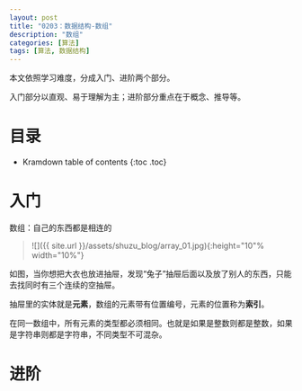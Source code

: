 ```yaml
---
layout: post
title: "0203：数据结构-数组"
description: "数组"
categories: [算法]
tags: [算法, 数据结构]
---
```


本文依照学习难度，分成入门、进阶两个部分。

入门部分以直观、易于理解为主；进阶部分重点在于概念、推导等。

# 目录

* Kramdown table of contents
{:toc .toc}

# 入门 

数组：自己的东西都是相连的

> ![]({{ site.url }}/assets/shuzu_blog/array_01.jpg){:height="10"% width="10%"}

如图，当你想把大衣也放进抽屉，发现“兔子”抽屉后面以及放了别人的东西，只能去找同时有三个连续的空抽屉。

抽屉里的实体就是**元素**，数组的元素带有位置编号，元素的位置称为**索引**。

在同一数组中，所有元素的类型都必须相同。也就是如果是整数则都是整数，如果是字符串则都是字符串，不同类型不可混杂。



# 进阶 

[^1]: 参考文献.
[1] 算法图解 Aditya Bhargava (作者) 袁国忠 (译者)